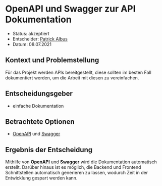 # OpenAPI und Swagger zur API Dokumentation

* Status: akzeptiert
* Entscheider: [Patrick Albus](https://github.com/Narua2010)
* Datum: 08.07.2021

## Kontext und Problemstellung
Für das Projekt werden APIs bereitgestellt, diese sollten im besten Fall dokumentiert werden, um die Arbeit mit diesen zu vereinfachen.

## Entscheidungsgeber
* einfache Dokumentation 

## Betrachtete Optionen

* [OpenAPI](https://www.openapis.org/) und [Swagger](https://swagger.io/)

## Ergebnis der Entscheidung
Mithilfe von [__OpenAPI__](https://www.openapis.org/) und [__Swagger__](https://swagger.io/) wird die Dokumentation automatisch erstellt. Darüber hinaus ist es möglich, die Backend und Frontend Schnittstellen automatisch generieren zu lassen, wodurch Zeit in der Entwicklung gespart werden kann.